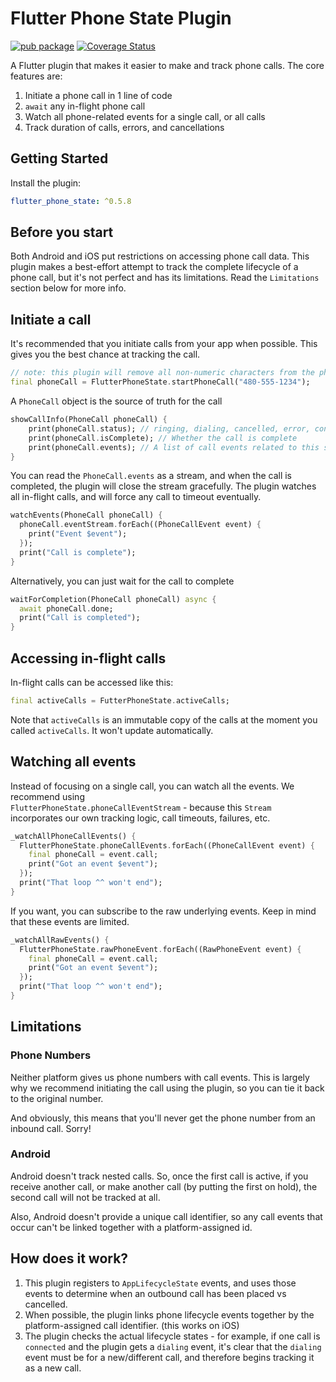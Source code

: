# Flutter Phone State Plugin

[![pub package](https://img.shields.io/pub/v/flutter_phone_state.svg)](https://pub.dartlang.org/packages/flutter_phone_state)
[![Coverage Status](https://coveralls.io/repos/github/SunnyApp/flutter_phone_state/badge.svg?branch=master)](https://coveralls.io/github/SunnyApp/flutter_phone_state?branch=master)


A Flutter plugin that makes it easier to make and track phone calls.  The core features are:

1.  Initiate a phone call in 1 line of code
2.  `await` any in-flight phone call
3.  Watch all phone-related events for a single call, or all calls
4.  Track duration of calls, errors, and cancellations

## Getting Started

Install the plugin:

```yaml
flutter_phone_state: ^0.5.8
```

## Before you start

Both Android and iOS put restrictions on accessing phone call data. This plugin makes a 
best-effort attempt to track the complete lifecycle of a phone call, but it's not perfect and has its limitations.  Read the 
`Limitations` section below for more info.

## Initiate a call

It's recommended that you initiate calls from your app when possible.  This gives you the 
best chance at tracking the call.
```dart
// note: this plugin will remove all non-numeric characters from the phone number
final phoneCall = FlutterPhoneState.startPhoneCall("480-555-1234"); 
```

A `PhoneCall` object is the source of truth for the call

```dart
showCallInfo(PhoneCall phoneCall) {
    print(phoneCall.status); // ringing, dialing, cancelled, error, connecting, connected, timedOut, disconnected 
    print(phoneCall.isComplete); // Whether the call is complete
    print(phoneCall.events); // A list of call events related to this specific call
}
```

You can read the `PhoneCall.events` as a stream, and when the call is completed, the plugin will 
close the stream gracefully.  The plugin watches all in-flight calls, and will force any 
call to timeout eventually.
```dart
watchEvents(PhoneCall phoneCall) {
  phoneCall.eventStream.forEach((PhoneCallEvent event) {
    print("Event $event");
  });
  print("Call is complete");
}
```

Alternatively, you can just wait for the call to complete
```dart
waitForCompletion(PhoneCall phoneCall) async {
  await phoneCall.done;
  print("Call is completed");
}
```

## Accessing in-flight calls

In-flight calls can be accessed like this:
```dart
final activeCalls = FutterPhoneState.activeCalls;
```
Note that `activeCalls` is an immutable copy of the calls at the moment you called `activeCalls`.  It 
won't update automatically.

## Watching all events

Instead of focusing on a single call, you can watch all the events. We recommend using  
`FlutterPhoneState.phoneCallEventStream` - because this `Stream` incorporates our own 
tracking logic, call timeouts, failures, etc.

```dart
_watchAllPhoneCallEvents() {
  FlutterPhoneState.phoneCallEvents.forEach((PhoneCallEvent event) {
    final phoneCall = event.call;
    print("Got an event $event");
  });
  print("That loop ^^ won't end");
}
```

If you want, you can subscribe to the raw underlying events.  Keep in mind that these events are limited.

```dart
_watchAllRawEvents() {
  FlutterPhoneState.rawPhoneEvent.forEach((RawPhoneEvent event) {
    final phoneCall = event.call;
    print("Got an event $event");
  });
  print("That loop ^^ won't end");
}
```

## Limitations

### Phone Numbers

Neither platform gives us phone numbers with call events.  This is largely why we recommend initiating
the call using the plugin, so you can tie it back to the original number.

And obviously, this means that you'll never get the phone number from an inbound call.  Sorry!

### Android

Android doesn't track nested calls.  So, once the first call is active, if you receive another
call, or make another call (by putting the first on hold), the second call will not be tracked
at all.  

Also, Android doesn't provide a unique call identifier, so any call events that occur can't be linked 
together with a platform-assigned id.

## How does it work?

1.  This plugin registers to `AppLifecycleState` events, and uses those events to determine when 
an outbound call has been placed vs cancelled.
2.  When possible, the plugin links phone lifecycle events together by the platform-assigned 
call identifier. (this works on iOS)
3.  The plugin checks the actual lifecycle states - for example, if one call is `connected` and 
the plugin gets a `dialing` event, it's clear that the `dialing` event must be for a new/different call, and
therefore begins tracking it as a new call.  
